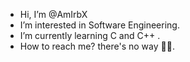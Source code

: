 -   Hi, I’m @AmIrbX
-  I’m interested in Software Engineering.
-  I’m currently learning C and C++ .
-  How to reach me? there's no way 🤷‍♂️.
